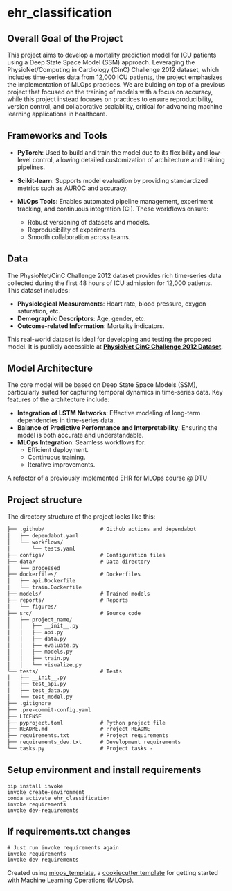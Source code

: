 # ehr_classification


## Overall Goal of the Project

This project aims to develop a mortality prediction model for ICU patients using a Deep State Space Model (SSM) approach. Leveraging the PhysioNet/Computing in Cardiology (CinC) Challenge 2012 dataset, which includes time-series data from 12,000 ICU patients, the project emphasizes the implementation of MLOps practices. We are bulding on top of a previous project that focused on the training of models with a focus on accuracy, while this project instead focuses on practices to ensure reproducibility, version control, and collaborative scalability, critical for advancing machine learning applications in healthcare.

## Frameworks and Tools

- **PyTorch**: Used to build and train the model due to its flexibility and low-level control, allowing detailed customization of architecture and training pipelines.

- **Scikit-learn**: Supports model evaluation by providing standardized metrics such as AUROC and accuracy.

- **MLOps Tools**: Enables automated pipeline management, experiment tracking, and continuous integration (CI). These workflows ensure:
  - Robust versioning of datasets and models.
  - Reproducibility of experiments.
  - Smooth collaboration across teams.


## Data

The PhysioNet/CinC Challenge 2012 dataset provides rich time-series data collected during the first 48 hours of ICU admission for 12,000 patients. This dataset includes:

- **Physiological Measurements**: Heart rate, blood pressure, oxygen saturation, etc.
- **Demographic Descriptors**: Age, gender, etc.
- **Outcome-related Information**: Mortality indicators.

This real-world dataset is ideal for developing and testing the proposed model. It is publicly accessible at **[PhysioNet CinC Challenge 2012 Dataset](https://physionet.org/content/challenge-2012/1.0.0/)**.


## Model Architecture

The core model will be based on Deep State Space Models (SSM), particularly suited for capturing temporal dynamics in time-series data. Key features of the architecture include:

- **Integration of LSTM Networks**: Effective modeling of long-term dependencies in time-series data.
- **Balance of Predictive Performance and Interpretability**: Ensuring the model is both accurate and understandable.
- **MLOps Integration**: Seamless workflows for:
  - Efficient deployment.
  - Continuous training.
  - Iterative improvements.


A refactor of a previously implemented EHR for MLOps course @ DTU

## Project structure

The directory structure of the project looks like this:
```txt
├── .github/                  # Github actions and dependabot
│   ├── dependabot.yaml
│   └── workflows/
│       └── tests.yaml
├── configs/                  # Configuration files
├── data/                     # Data directory
│   └── processed
├── dockerfiles/              # Dockerfiles
│   ├── api.Dockerfile
│   └── train.Dockerfile
├── models/                   # Trained models
├── reports/                  # Reports
│   └── figures/
├── src/                      # Source code
│   ├── project_name/
│   │   ├── __init__.py
│   │   ├── api.py
│   │   ├── data.py
│   │   ├── evaluate.py
│   │   ├── models.py
│   │   ├── train.py
│   │   └── visualize.py
└── tests/                    # Tests
│   ├── __init__.py
│   ├── test_api.py
│   ├── test_data.py
│   └── test_model.py
├── .gitignore
├── .pre-commit-config.yaml
├── LICENSE
├── pyproject.toml            # Python project file
├── README.md                 # Project README
├── requirements.txt          # Project requirements
├── requirements_dev.txt      # Development requirements
└── tasks.py                  # Project tasks -
```

## Setup environment and install requirements
```
pip install invoke
invoke create-environment
conda activate ehr_classification
invoke requirements
invoke dev-requirements
```

## If requirements.txt changes
```
# Just run invoke requirements again
invoke requirements
invoke dev-requirements
```


Created using [mlops_template](https://github.com/SkafteNicki/mlops_template),
a [cookiecutter template](https://github.com/cookiecutter/cookiecutter) for getting
started with Machine Learning Operations (MLOps).
